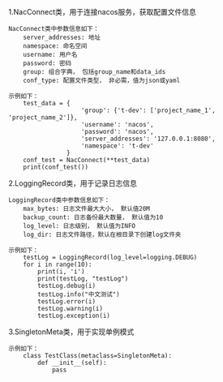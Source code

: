 1.NacConnect类，用于连接nacos服务，获取配置文件信息

    NacConnect类中参数信息如下：
        server_addresses: 地址
        namespace: 命名空间
        username: 用户名
        password: 密码
        group: 组合字典， 包括group_name和data_ids
        conf_type: 配置文件类型， 非必需，值为json或yaml

    示例如下：
        test_data = {
                        'group': {'t-dev': ['project_name_1', 'project_name_2']},
                        'username': 'nacos',
                        'password': 'nacos',
                        'server_addresses': '127.0.0.1:8080',
                        'namespace': 't-dev'
                    }
        conf_test = NacConnect(**test_data)
        print(conf_test())

2.LoggingRecord类，用于记录日志信息

    LoggingRecord类中参数信息如下：
        max_bytes: 日志文件最大大小， 默认值20M
        backup_count: 日志备份最大数量， 默认值为10
        log_level: 日志级别， 默认值为INFO
        log_dir: 日志文件路径，默认在根目录下创建log文件夹

    示例如下：
        testLog = LoggingRecord(log_level=logging.DEBUG)
        for i in range(10):
            print(i, 'i')
            print(testLog, "testLog")
            testLog.debug(i)
            testLog.info("中文测试")
            testLog.error(i)
            testLog.warning(i)
            testLog.exception(i)

3.SingletonMeta类，用于实现单例模式

    示例如下：
        class TestClass(metaclass=SingletonMeta):
            def __init__(self):
                pass